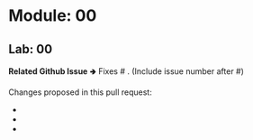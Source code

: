 # Module: 00
## Lab: 00

**Related Github Issue** 🢂 Fixes # . (Include issue number after #)

Changes proposed in this pull request:

-
-
-
